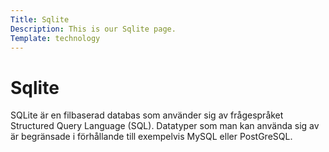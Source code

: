 ```yaml
---
Title: Sqlite
Description: This is our Sqlite page.
Template: technology
---
```


<div class="titel-technology">
<h1>Sqlite</h1>
</div>
<div class="info-box" markdown="1">
SQLite är en filbaserad databas som använder sig av frågespråket Structured Query Language (SQL). Datatyper som man kan använda sig av är begränsade i förhållande till exempelvis MySQL eller PostGreSQL.

</div>